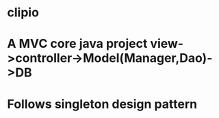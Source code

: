 # clipio

# A MVC core java project view->controller->Model(Manager,Dao)->DB
# Follows singleton design pattern
